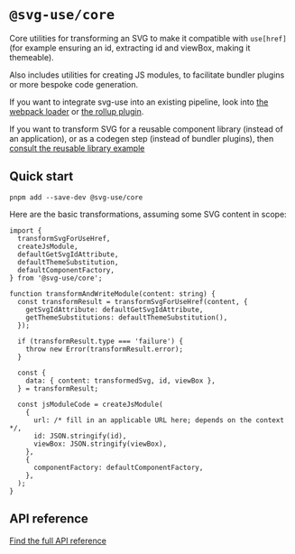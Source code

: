 # `@svg-use/core`

Core utilities for transforming an SVG to make it compatible with `use[href]`
(for example ensuring an id, extracting id and viewBox, making it themeable).

Also includes utilities for creating JS modules, to facilitate bundler plugins
or more bespoke code generation.

If you want to integrate svg-use into an existing pipeline, look into
[the webpack loader](../webpack/) or [the rollup plugin](../rollup/).

If you want to transform SVG for a reusable component library (instead of an
application), or as a codegen step (instead of bundler plugins), then
[consult the reusable library example](../../examples/shared-library/)

## Quick start

```shell
pnpm add --save-dev @svg-use/core
```

Here are the basic transformations, assuming some SVG content in scope:

```tsx
import {
  transformSvgForUseHref,
  createJsModule,
  defaultGetSvgIdAttribute,
  defaultThemeSubstitution,
  defaultComponentFactory,
} from '@svg-use/core';

function transformAndWriteModule(content: string) {
  const transformResult = transformSvgForUseHref(content, {
    getSvgIdAttribute: defaultGetSvgIdAttribute,
    getThemeSubstitutions: defaultThemeSubstitution(),
  });

  if (transformResult.type === 'failure') {
    throw new Error(transformResult.error);
  }

  const {
    data: { content: transformedSvg, id, viewBox },
  } = transformResult;

  const jsModuleCode = createJsModule(
    {
      url: /* fill in an applicable URL here; depends on the context */,
      id: JSON.stringify(id),
      viewBox: JSON.stringify(viewBox),
    },
    {
      componentFactory: defaultComponentFactory,
    },
  );
}
```

## API reference

[Find the full API reference](./api-docs/README.md)
